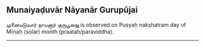## Munaiyaḍuvār Nāyanār Gurupūjai
முனையடுவார் நாயனார் குருபூஜை is observed on Puṣyaḥ nakṣhatram day of Mīnaḥ (solar) month (praatah/paraviddha).



---
